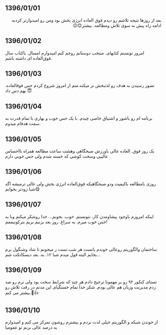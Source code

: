 1396/01/01
---
<p dir="rtl">
بعد از روزها نتیجه تلاشم رو دیدم فوق العاده انرژی بخش بود ومن رو امیدوارتر کردبه ادامه راه پیش به سوی تلاش ومطالعه. بیشتر😊😉
</p>

1396/01/02
---
امروز تونستم کتابهای. منتخب دوستانم روجم کنم امیدوارم امسال. باکتاب سال فوق‌العاده ای داشته باشم.

1396/01/03
---
تصور رسیدن به هدف رو لذتبخش تر میکنه.منم از امروز شروع کردم حس فوقالعاده. بهم دس داد 😇

1396/01/04
---
برنامه ام رو باشور و اشتیاق خاصی چیدم. با یک حس خوب و بهاری با تمام قدرت به سمت هدفام میدوم.

1396/01/05
---

یک روز فوق. العاده عالی باورزش صبحگاهی وهشت ساعت مطالعه همراه بااحساس عالییی وسخت کوشی که خسته شدم ولی حس خوبی دارم

1396/01/06
---
روزی بامطالعه باکیفیت ودو صبحگاهیکه فوق‌العاده انرژی بخش ولی عالی ترمیشه اگه شبا زودتر بخوابم😋

1396/01/07
---
اینکه امروزم باوجود پیشاومدن کار. نتونستم. خوب. بخونم... خدا روشکر میکنم وبا  یه حس خوب میرم. به سراغ. روز بعد بزنیم بریم بترکونیممم!


1396/01/08
---
ساختمان والگوریتم روعالی خوندم باتست هر شب.تست ر میخونم تا شاد وشنگول برم بخابم البته قول میدم شبا ۱۲. به. بعد دیسکانکت شم...

1396/01/09
---
تستای کنکور ۹۲ رو بر مهمونا ترجیح‌ دادم هر چند که شرایط سخت بود ولی نرم رو صد زدم مدیریت وزبان هم عالی بودم. شکر خدا تمام خستگیای این مدتم در رفت تلاش رو بیشتر می کنم.💪👍

1396/01/10
---

از خوندن شبکه و الگوریتم خیلی لذت بردم و بیشترم روشون تمرکز می کنم و امیدوارم یه درصد عالی بزنم تو عمومیا